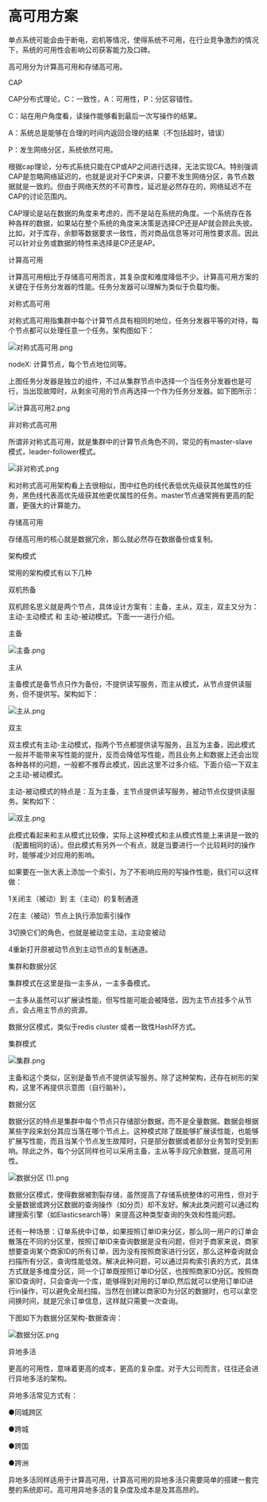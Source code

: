 # 高可用方案

单点系统可能会由于断电，宕机等情况，使得系统不可用，在行业竞争激烈的情况下，系统的可用性会影响公司获客能力及口碑。



高可用分为计算高可用和存储高可用。



 CAP 

CAP分布式理论，C：一致性，A：可用性，P：分区容错性。

C：站在用户角度看，读操作能够看到最后一次写操作的结果。

A：系统总是能够在合理的时间内返回合理的结果（不包括超时，错误）

P：发生网络分区，系统依然可用。



根据cap理论，分布式系统只能在CP或AP之间进行选择，无法实现CA。特别强调CAP是忽略网络延迟的，也就是说对于CP来讲，只要不发生网络分区，各节点数据就是一致的。但由于网络天然的不可靠性，延迟是必然存在的，网络延迟不在CAP的讨论范围内。



CAP理论是站在数据的角度来考虑的，而不是站在系统的角度。一个系统存在各种各样的数据，如果站在整个系统的角度来决策是选择CP还是AP就会顾此失彼。比如，对于库存，余额等数据要求一致性，而对商品信息等对可用性要求高。因此可以针对业务或数据的特性来选择是CP还是AP。

 计算高可用 

计算高可用相比于存储高可用而言，其复杂度和难度降低不少。计算高可用方案的关键在于任务分发器的性能。任务分发器可以理解为类似于负载均衡。



 对称式高可用 

对称式高可用指集群中每个计算节点具有相同的地位，任务分发器平等的对待，每个节点都可以处理任意一个任务。架构图如下：



![对称式高可用.png](%E9%AB%98%E5%8F%AF%E7%94%A8%E6%96%B9%E6%A1%88.assets/1603865487384-78898d5f-20f8-453c-8394-d69bc3c2e071.webp)



nodeX: 计算节点，每个节点地位同等。



上图任务分发器是独立的组件，不过从集群节点中选择一个当任务分发器也是可行，当出现故障时，从剩余可用的节点再选择一个作为任务分发器。如下图所示：

![计算高可用2.png](%E9%AB%98%E5%8F%AF%E7%94%A8%E6%96%B9%E6%A1%88.assets/1603873579354-fd1f2c96-468c-43d3-9586-d9b6f8e7094a.webp)



 非对称式高可用 

所谓非对称式高可用，就是集群中的计算节点角色不同，常见的有master-slave模式，leader-follower模式。

![非对称式.png](%E9%AB%98%E5%8F%AF%E7%94%A8%E6%96%B9%E6%A1%88.assets/1603865751146-57862e16-6f23-4ee5-9a6d-66cf73ae3038.webp)





和对称式高可用架构看上去很相似，图中红色的线代表低优先级获其他属性的任务，黑色线代表高优先级获其他更优属性的任务。master节点通常拥有更高的配置，更强大的计算能力。



 存储高可用 

存储高可用的核心就是数据冗余，那么就必然存在数据备份或复制。



 架构模式 

常用的架构模式有以下几种



 双机热备 

双机顾名思义就是两个节点，具体设计方案有：主备，主从，双主，双主又分为：主动-主动模式 和 主动-被动模式。下面一一进行介绍。



 主备 

![主备.png](%E9%AB%98%E5%8F%AF%E7%94%A8%E6%96%B9%E6%A1%88.assets/1603874557443-9924a783-81fa-490c-a7ba-02eb45860e36.webp)





 主从 

主备模式是备节点只作为备份，不提供读写服务，而主从模式，从节点提供读服务，但不提供写。架构如下：

![主从.png](%E9%AB%98%E5%8F%AF%E7%94%A8%E6%96%B9%E6%A1%88.assets/1603874706212-a5a2923b-ad70-4e76-a32c-9ca58b5d6473.webp)





 双主 

双主模式有主动-主动模式，指两个节点都提供读写服务，且互为主备，因此模式一般并不能带来写性能的提升，反而会降低写性能，而且业务上和数据上还会出现各种各样的问题，一般都不推荐此模式，因此这里不过多介绍。下面介绍一下双主之主动-被动模式。



主动-被动模式的特点是：互为主备，主节点提供读写服务，被动节点仅提供读服务。架构如下：

![双主.png](%E9%AB%98%E5%8F%AF%E7%94%A8%E6%96%B9%E6%A1%88.assets/1603875091398-195b81ee-f97a-4353-ab13-8ec2b1ba8073.webp)



此模式看起来和主从模式比较像，实际上这种模式和主从模式性能上来讲是一致的（配置相同的话）。但此模式有另外一个有点，就是当要进行一个比较耗时的操作时，能够减少对应用的影响。



如果要在一张大表上添加一个索引，为了不影响应用的写操作性能，我们可以这样做：

1关闭主（被动）到 主（主动）的复制通道

2在主（被动）节点上执行添加索引操作

3切换它们的角色，也就是被动变主动，主动变被动

4重新打开原被动节点到主动节点的复制通道。



 集群和数据分区 

集群模式在这里是指一主多从，一主多备模式。

一主多从虽然可以扩展读性能，但写性能可能会被降低，因为主节点挂多个从节点，会占用主节点的资源。



数据分区模式，类似于redis cluster 或者一致性Hash环方式。



 集群模式 

![集群.png](%E9%AB%98%E5%8F%AF%E7%94%A8%E6%96%B9%E6%A1%88.assets/1603876534903-c6721400-4aa9-48ee-b44b-f875b12f5383.webp)



主备和这个类似，区别是备节点不提供读写服务。除了这种架构，还存在树形的架构，这里不再提供示意图（自行脑补）。



 数据分区 

数据分区的特点是集群中每个节点只存储部分数据，而不是全量数据。数据会根据某些字段来划分其应当落在哪个节点上。这种模式除了既能够扩展读性能，也能够扩展写性能，而且当某个节点发生故障时，只是部分数据或者部分业务暂时受到影响。除此之外，每个分区同样也可以采用主备，主从等手段冗余数据，提高可用性。



![数据分区 (1).png](%E9%AB%98%E5%8F%AF%E7%94%A8%E6%96%B9%E6%A1%88.assets/1603877030701-a0e90698-606a-437a-a92f-7c81a4a00bae.webp)





数据分区模式，使得数据被割裂存储，虽然提高了存储系统整体的可用性，但对于全量数据或跨分区数据的查询操作（如分页）却不友好。解决此类问题可以通过构建搜索引擎（如Elasticsearch等）来提高这种类型查询的失效和性能问题。



还有一种场景：订单系统中订单，如果按照订单ID来分区，那么同一用户的订单会散落在不同的分区里，按照订单ID来查询数据是没有问题，但对于商家来说，商家想要查询某个商家ID的所有订单，因为没有按照商家进行分区，那么这种查询就会扫描所有分区，查询性能低效。解决此种问题，可以通过异构索引表的方式，具体方式就是多维度分区，同一个订单既按照订单ID分区，也按照商家ID分区。按照商家ID查询时，只会查询一个库，能够得到对用的订单ID,然后就可以使用订单ID进行in操作，可以避免全局扫描，当然在创建以商家ID为分区的数据时，也可以拿空间换时间，就是冗余订单信息，这样就只需要一次查询。



下图如下为数据分区架构-数据查询：



![数据分区.png](%E9%AB%98%E5%8F%AF%E7%94%A8%E6%96%B9%E6%A1%88.assets/1603877194230-f7f2fd32-4dca-43a0-8cc0-fffacec73310.webp)





 异地多活 

更高的可用性，意味着更高的成本，更高的复杂度。对于大公司而言，往往还会进行异地多活的架构。



异地多活常见方式有：

●同城跨区

●跨城

●跨国

●跨洲



异地多活同样适用于计算高可用，计算高可用的异地多活只需要简单的搭建一套完整的系统即可。高可用异地多活的复杂度及成本是及其高昂的。
